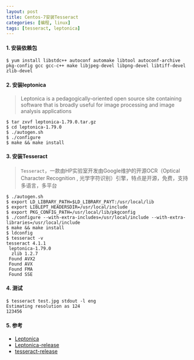 ```yaml
---
layout: post
title: Centos-7安装Tesseract
categories: [编程, linux]
tags: [tesseract, leptonica]
---
```



> 

#### 1. 安装依赖包

```
$ yum install libstdc++ autoconf automake libtool autoconf-archive pkg-config gcc gcc-c++ make libjpeg-devel libpng-devel libtiff-devel zlib-devel
```

#### 2. 安装leptonica

> Leptonica is a pedagogically-oriented open source site containing software that is broadly useful for image processing and image analysis applications

```
$ tar zxvf leptonica-1.79.0.tar.gz
$ cd leptonica-1.79.0
$ ./autogen.sh
$ ./configure
$ make && make install
```

#### 3. 安装Tesseract

> `Tesseract`，一款由HP实验室开发由Google维护的开源OCR（Optical Character Recognition , 光学字符识别）引擎，特点是开源，免费，支持多语言，多平台

```
$ ./autogen.sh
$ export LD_LIBRARY_PATH=$LD_LIBRARY_PAYT:/usr/local/lib
$ export LIBLEPT_HEADERSDIR=/usr/local/include
$ export PKG_CONFIG_PATH=/usr/local/lib/pkgconfig
$ ./configure --with-extra-includes=/usr/local/include --with-extra-libraries=/usr/local/include
$ make && make install
$ ldconfig
$ tesseract -v
tesseract 4.1.1
 leptonica-1.79.0
  zlib 1.2.7
 Found AVX2
 Found AVX
 Found FMA
 Found SSE
```

#### 4. 测试

```
$ tesseract test.jpg stdout -l eng
Estimating resolution as 124
123456
```

#### 5. 参考

* [Leptonica](http://www.leptonica.org/index.html)
* [Leptonica-release](https://github.com/DanBloomberg/leptonica/releases)
* [tesseract-release](https://github.com/tesseract-ocr/tesseract/releases)
